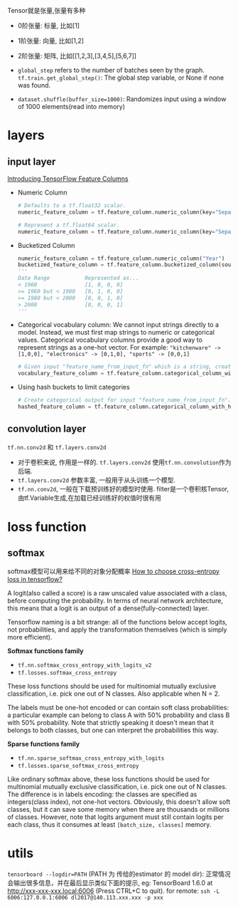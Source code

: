 Tensor就是张量,张量有多种

- 0阶张量: 标量, 比如[1]
- 1阶张量: 向量, 比如[1,2]
- 2阶张量: 矩阵, 比如[[1,2,3],[3,4,5],[5,6,7]]

- `global_step` refers to the number of batches seen by the graph. `tf.train.get_global_step()`: The global step variable, or None if none was found.
- `dataset.shuffle(buffer_size=1000)`: Randomizes input using a window of 1000 elements(read into memory)

# layers
## input layer
[Introducing TensorFlow Feature Columns](https://developers.googleblog.com/2017/11/introducing-tensorflow-feature-columns.html)

- Numeric Column

	```Python
	# Defaults to a tf.float32 scalar.
	numeric_feature_column = tf.feature_column.numeric_column(key="SepalLength")

	# Represent a tf.float64 scalar.
	numeric_feature_column = tf.feature_column.numeric_column(key="SepalLength", dtype=tf.float64)
	```
- Bucketized Column

	```Python
	numeric_feature_column = tf.feature_column.numeric_column("Year")
	bucketized_feature_column = tf.feature_column.bucketized_column(source_column = numeric_feature_column, boundaries = [1960, 1980, 2000])
	'''
	Date Range           Represented as...
	< 1960               [1, 0, 0, 0]
	>= 1960 but < 1980   [0, 1, 0, 0]
	>= 1980 but < 2000   [0, 0, 1, 0]
	> 2000               [0, 0, 0, 1]
	'''
	```
- Categorical vocabulary column: We cannot input strings directly to a model. Instead, we must first map strings to numeric or categorical values.
	Categorical vocabulary columns provide a good way to represent strings as a one-hot vector.
	For example: `"kitchenware" -> [1,0,0], "electronics" -> [0,1,0], "sports" -> [0,0,1]`

	```Python
	# Given input "feature_name_from_input_fn" which is a string, create a categorical feature to our model by mapping the input to one of the elements in the vocabulary list.
	vocabulary_feature_column = tf.feature_column.categorical_column_with_vocabulary_list(key="feature_name_from_input_fn", vocabulary_list=["kitchenware", "electronics", "sports"])
	```
- Using hash buckets to limit categories

	```Python
	# Create categorical output for input "feature_name_from_input_fn". Category becomes: hash_value("feature_name_from_input_fn") % hash_bucket_size
	hashed_feature_column = tf.feature_column.categorical_column_with_hash_bucket(key="feature_name_from_input_fn", hash_buckets_size=100) # 100 个bucket
	```

## convolution layer
`tf.nn.conv2d` 和 `tf.layers.conv2d`

- 对于卷积来说, 作用是一样的. `tf.layers.conv2d` 使用`tf.nn.convolution`作为后端.
- `tf.layers.conv2d` 参数丰富, 一般用于从头训练一个模型.
- `tf.nn.conv2d`, 一般在下载预训练好的模型时使用. filter是一个卷积核Tensor,由tf.Variable生成,在加载已经训练好的权值时很有用

# loss function
## softmax
softmax模型可以用来给不同的对象分配概率
[How to choose cross-entropy loss in tensorflow?](https://stackoverflow.com/questions/47034888/how-to-choose-cross-entropy-loss-in-tensorflow)

A logit(also called a score) is a raw unscaled value associated with a class, before computing the probability.
In terms of neural network architecture, this means that a logit is an output of a dense(fully-connected) layer.

Tensorflow naming is a bit strange: all of the functions below accept logits, not probabilities, and apply the transformation themselves (which is simply more efficient).

**Softmax functions family**

- `tf.nn.softmax_cross_entropy_with_logits_v2`
- `tf.losses.softmax_cross_entropy`

These loss functions should be used for multinomial mutually exclusive classification, i.e. pick one out of N classes. Also applicable when N = 2.

The labels must be one-hot encoded or can contain soft class probabilities: a particular example can belong to class A with 50% probability and class B with 50% probability.
Note that strictly speaking it doesn't mean that it belongs to both classes, but one can interpret the probabilities this way.

**Sparse functions family**

- `tf.nn.sparse_softmax_cross_entropy_with_logits`
- `tf.losses.sparse_softmax_cross_entropy`

Like ordinary softmax above, these loss functions should be used for multinomial mutually exclusive classification, i.e. pick one out of N classes.
The difference is in labels encoding: the classes are specified as integers(class index), not one-hot vectors.
Obviously, this doesn't allow soft classes, but it can save some memory when there are thousands or millions of classes.
However, note that logits argument must still contain logits per each class, thus it consumes at least `[batch_size, classes]` memory.

# utils
`tensorboard --logdir=PATH` (PATH 为 传给的estimator 的 model dir):
正常情况会输出很多信息，并在最后显示类似下面的提示, eg: TensorBoard 1.6.0 at http://xxx-xxx-xxx.local:6006 (Press CTRL+C to quit).
for remote: `ssh -L 6006:127.0.0.1:6006 dl2017@140.113.xxx.xxx -p xxx`

